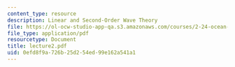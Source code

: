 ```yaml
---
content_type: resource
description: Linear and Second-Order Wave Theory
file: https://ol-ocw-studio-app-qa.s3.amazonaws.com/courses/2-24-ocean-wave-interaction-with-ships-and-offshore-energy-systems-13-022-spring-2002/0efd8f9a726b25d254ed99e162a541a1_lecture2.pdf
file_type: application/pdf
resourcetype: Document
title: lecture2.pdf
uid: 0efd8f9a-726b-25d2-54ed-99e162a541a1
---
```

